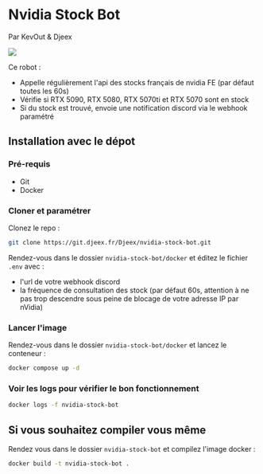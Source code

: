 # Nvidia Stock Bot
Par KevOut & Djeex

[![](https://img.shields.io/badge/JV%20hardware-rejoindre-green?style=flat-square&logo=discord&logoColor=%23fff&label=JV%20hardware&link=https%3A%2F%2Fdiscord.gg%2Fgxffg3GA96)](https://discord.gg/gxffg3GA96)


Ce robot :
- Appelle régulièrement l'api des stocks français de nvidia FE (par défaut toutes les 60s)
- Vérifie si RTX 5090, RTX 5080, RTX 5070ti et RTX 5070 sont en stock
- Si du stock est trouvé, envoie une notification discord via le webhook paramétré

## Installation avec le dépot

### Pré-requis
- Git
- Docker

### Cloner et paramétrer

Clonez le repo :
```sh
git clone https://git.djeex.fr/Djeex/nvidia-stock-bot.git
```
Rendez-vous dans le dossier `nvidia-stock-bot/docker` et éditez le fichier `.env` avec :
- l'url de votre webhook discord
- la fréquence de consultation des stock (par défaut 60s, attention à ne pas trop descendre sous peine de blocage de votre adresse IP par nVidia)

### Lancer l'image

Rendez-vous dans le dossier `nvidia-stock-bot/docker` et lancez le conteneur :
```sh
docker compose up -d
```

### Voir les logs pour vérifier le bon fonctionnement

```sh
docker logs -f nvidia-stock-bot
```

## Si vous souhaitez compiler vous même

Rendez vous dans le dossier `nvidia-stock-bot` et compilez l'image docker :
```sh
docker build -t nvidia-stock-bot .
```
